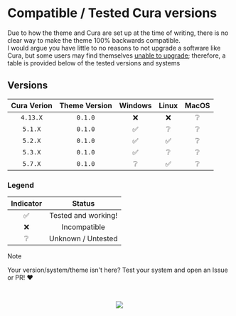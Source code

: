 # Compatible / Tested Cura versions

Due to how the theme and Cura are set up at the time of writing, there is no clear way to make the theme 100% backwards compatible.\
I would argue you have little to no reasons  to not upgrade a software like Cura, but some users may find themselves [unable to upgrade](https://support.makerbot.com/s/article/1667337917781); therefore, a table is provided below of the tested versions and systems

## Versions

| Cura Verion | Theme Version | Windows | Linux | MacOS |
| :---------: | :-----------: | :-----: | :---: | :---: |
|  `4.13.X`   |    `0.1.0`    |   ❌    |  ❌   |  ❔   |
|   `5.1.X`   |    `0.1.0`    |   ✅    |  ❔   |  ❔   |
|   `5.2.X`   |    `0.1.0`    |   ✅    |  ✅   |  ❔   |
|   `5.3.X`   |    `0.1.0`    |   ✅    |  ❔   |  ❔   |
|   `5.7.X`   |    `0.1.0`    |   ❔    |  ✅   |  ❔   |

### Legend
| Indicator | Status              |
|:---------:|:-------------------:|
|    ✅     | Tested and working! |
|    ❌     | Incompatible        |
|    ❔     | Unknown / Untested  |

> [!NOTE]
> Your version/system/theme isn't here? Test your system and open an Issue or PR! ❤

&nbsp;

<p align="center">
 <img src="https://raw.githubusercontent.com/catppuccin/catppuccin/main/assets/footers/gray0_ctp_on_line.svg?sanitize=true" />
</p>
